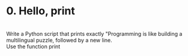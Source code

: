 <h1>0. Hello, print</h1>
<br>
Write a Python script that prints exactly "Programming is like building a multilingual puzzle, followed by a new line.
<br>
Use the function print
